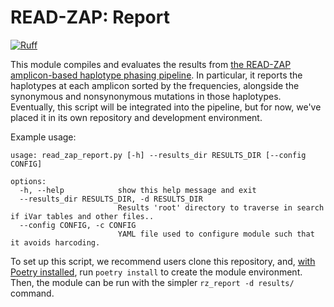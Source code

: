 # READ-ZAP: Report
[![Ruff](https://img.shields.io/endpoint?url=https://raw.githubusercontent.com/astral-sh/ruff/main/assets/badge/v2.json)](https://github.com/astral-sh/ruff)

This module compiles and evaluates the results from [the READ-ZAP amplicon-based haplotype phasing pipeline](https://github.com/nrminor/READ-ZAP). In particular, it reports the haplotypes at each amplicon sorted by the frequencies, alongside the synonymous and nonsynonymous mutations in those haplotypes. Eventually, this script will be integrated into the pipeline, but for now, we've placed it in its own repository and development environment.

Example usage:
```
usage: read_zap_report.py [-h] --results_dir RESULTS_DIR [--config CONFIG]

options:
  -h, --help            show this help message and exit
  --results_dir RESULTS_DIR, -d RESULTS_DIR
                        Results 'root' directory to traverse in search if iVar tables and other files..
  --config CONFIG, -c CONFIG
                        YAML file used to configure module such that it avoids harcoding.
```

To set up this script, we recommend users clone this repository, and, [with Poetry installed](https://python-poetry.org/), run `poetry install` to create the module environment. Then, the module can be run with the simpler `rz_report -d results/` command.
